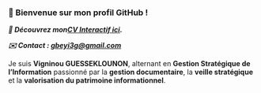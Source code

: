  ### 👋 Bienvenue sur mon profil GitHub !
 
 ***📄 Découvrez mon[CV Interactif ici](https://gaisguel.github.io/designinfo25/).***

 ***✉️ Contact : gbeyi3g@gmail.com***


Je suis **Vigninou GUESSEKLOUNON**, alternant en **Gestion Stratégique de l’Information** passionné par la **gestion documentaire**, la **veille stratégique** et la **valorisation du patrimoine informationnel**.

 

 


